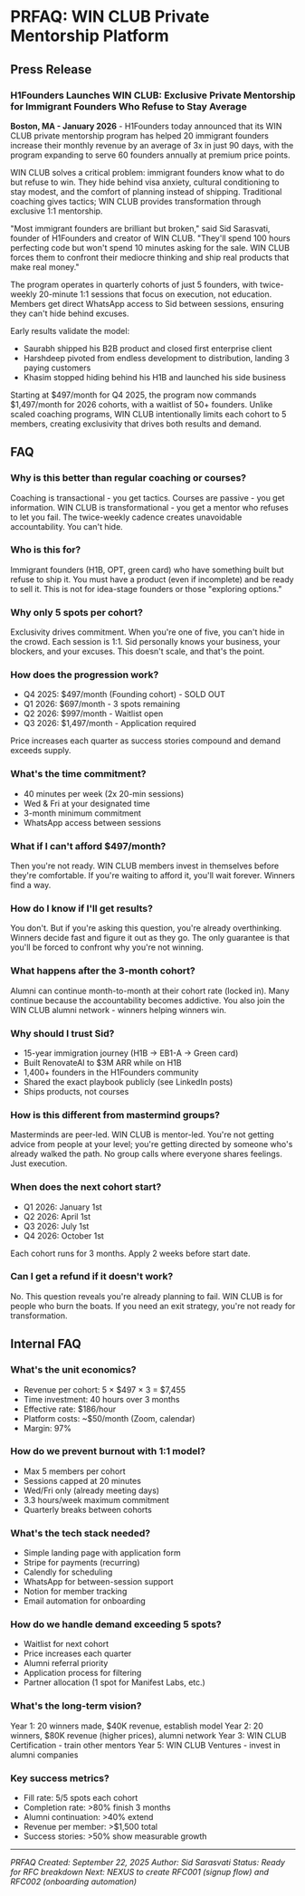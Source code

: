 # PRFAQ: WIN CLUB Private Mentorship Platform

## Press Release

### H1Founders Launches WIN CLUB: Exclusive Private Mentorship for Immigrant Founders Who Refuse to Stay Average

**Boston, MA - January 2026** - H1Founders today announced that its WIN CLUB private mentorship program has helped 20 immigrant founders increase their monthly revenue by an average of 3x in just 90 days, with the program expanding to serve 60 founders annually at premium price points.

WIN CLUB solves a critical problem: immigrant founders know what to do but refuse to win. They hide behind visa anxiety, cultural conditioning to stay modest, and the comfort of planning instead of shipping. Traditional coaching gives tactics; WIN CLUB provides transformation through exclusive 1:1 mentorship.

"Most immigrant founders are brilliant but broken," said Sid Sarasvati, founder of H1Founders and creator of WIN CLUB. "They'll spend 100 hours perfecting code but won't spend 10 minutes asking for the sale. WIN CLUB forces them to confront their mediocre thinking and ship real products that make real money."

The program operates in quarterly cohorts of just 5 founders, with twice-weekly 20-minute 1:1 sessions that focus on execution, not education. Members get direct WhatsApp access to Sid between sessions, ensuring they can't hide behind excuses.

Early results validate the model:
- Saurabh shipped his B2B product and closed first enterprise client
- Harshdeep pivoted from endless development to distribution, landing 3 paying customers
- Khasim stopped hiding behind his H1B and launched his side business

Starting at $497/month for Q4 2025, the program now commands $1,497/month for 2026 cohorts, with a waitlist of 50+ founders. Unlike scaled coaching programs, WIN CLUB intentionally limits each cohort to 5 members, creating exclusivity that drives both results and demand.

## FAQ

### Why is this better than regular coaching or courses?
Coaching is transactional - you get tactics. Courses are passive - you get information. WIN CLUB is transformational - you get a mentor who refuses to let you fail. The twice-weekly cadence creates unavoidable accountability. You can't hide.

### Who is this for?
Immigrant founders (H1B, OPT, green card) who have something built but refuse to ship it. You must have a product (even if incomplete) and be ready to sell it. This is not for idea-stage founders or those "exploring options."

### Why only 5 spots per cohort?
Exclusivity drives commitment. When you're one of five, you can't hide in the crowd. Each session is 1:1. Sid personally knows your business, your blockers, and your excuses. This doesn't scale, and that's the point.

### How does the progression work?
- Q4 2025: $497/month (Founding cohort) - SOLD OUT
- Q1 2026: $697/month - 3 spots remaining
- Q2 2026: $997/month - Waitlist open
- Q3 2026: $1,497/month - Application required

Price increases each quarter as success stories compound and demand exceeds supply.

### What's the time commitment?
- 40 minutes per week (2x 20-min sessions)
- Wed & Fri at your designated time
- 3-month minimum commitment
- WhatsApp access between sessions

### What if I can't afford $497/month?
Then you're not ready. WIN CLUB members invest in themselves before they're comfortable. If you're waiting to afford it, you'll wait forever. Winners find a way.

### How do I know if I'll get results?
You don't. But if you're asking this question, you're already overthinking. Winners decide fast and figure it out as they go. The only guarantee is that you'll be forced to confront why you're not winning.

### What happens after the 3-month cohort?
Alumni can continue month-to-month at their cohort rate (locked in). Many continue because the accountability becomes addictive. You also join the WIN CLUB alumni network - winners helping winners win.

### Why should I trust Sid?
- 15-year immigration journey (H1B → EB1-A → Green card)
- Built RenovateAI to $3M ARR while on H1B
- 1,400+ founders in the H1Founders community
- Shared the exact playbook publicly (see LinkedIn posts)
- Ships products, not courses

### How is this different from mastermind groups?
Masterminds are peer-led. WIN CLUB is mentor-led. You're not getting advice from people at your level; you're getting directed by someone who's already walked the path. No group calls where everyone shares feelings. Just execution.

### When does the next cohort start?
- Q1 2026: January 1st
- Q2 2026: April 1st  
- Q3 2026: July 1st
- Q4 2026: October 1st

Each cohort runs for 3 months. Apply 2 weeks before start date.

### Can I get a refund if it doesn't work?
No. This question reveals you're already planning to fail. WIN CLUB is for people who burn the boats. If you need an exit strategy, you're not ready for transformation.

## Internal FAQ

### What's the unit economics?
- Revenue per cohort: 5 × $497 × 3 = $7,455
- Time investment: 40 hours over 3 months
- Effective rate: $186/hour
- Platform costs: ~$50/month (Zoom, calendar)
- Margin: 97%

### How do we prevent burnout with 1:1 model?
- Max 5 members per cohort
- Sessions capped at 20 minutes
- Wed/Fri only (already meeting days)
- 3.3 hours/week maximum commitment
- Quarterly breaks between cohorts

### What's the tech stack needed?
- Simple landing page with application form
- Stripe for payments (recurring)
- Calendly for scheduling
- WhatsApp for between-session support
- Notion for member tracking
- Email automation for onboarding

### How do we handle demand exceeding 5 spots?
- Waitlist for next cohort
- Price increases each quarter
- Alumni referral priority
- Application process for filtering
- Partner allocation (1 spot for Manifest Labs, etc.)

### What's the long-term vision?
Year 1: 20 winners made, $40K revenue, establish model
Year 2: 20 winners, $80K revenue (higher prices), alumni network
Year 3: WIN CLUB Certification - train other mentors
Year 5: WIN CLUB Ventures - invest in alumni companies

### Key success metrics?
- Fill rate: 5/5 spots each cohort
- Completion rate: >80% finish 3 months
- Alumni continuation: >40% extend
- Revenue per member: >$1,500 total
- Success stories: >50% show measurable growth

---
*PRFAQ Created: September 22, 2025*
*Author: Sid Sarasvati*
*Status: Ready for RFC breakdown*
*Next: NEXUS to create RFC001 (signup flow) and RFC002 (onboarding automation)*